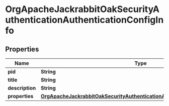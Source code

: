 

# OrgApacheJackrabbitOakSecurityAuthenticationAuthenticationConfigInfo

## Properties

Name | Type | Description | Notes
------------ | ------------- | ------------- | -------------
**pid** | **String** |  |  [optional]
**title** | **String** |  |  [optional]
**description** | **String** |  |  [optional]
**properties** | [**OrgApacheJackrabbitOakSecurityAuthenticationAuthenticationConfigProperties**](OrgApacheJackrabbitOakSecurityAuthenticationAuthenticationConfigProperties.md) |  |  [optional]



